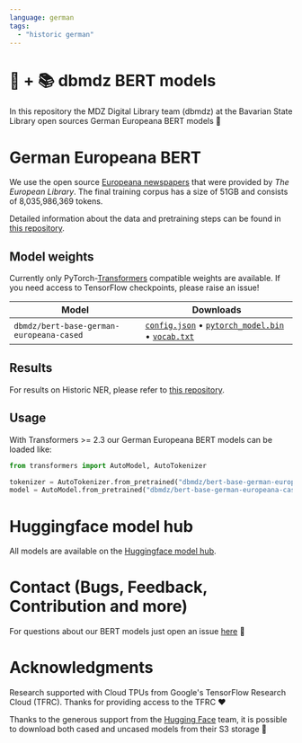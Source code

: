 ```yaml
---
language: german
tags:
  - "historic german"
---
```


# 🤗 + 📚 dbmdz BERT models

In this repository the MDZ Digital Library team (dbmdz) at the Bavarian State
Library open sources German Europeana BERT models 🎉

# German Europeana BERT

We use the open source [Europeana newspapers](http://www.europeana-newspapers.eu/)
that were provided by *The European Library*. The final
training corpus has a size of 51GB and consists of 8,035,986,369 tokens.

Detailed information about the data and pretraining steps can be found in
[this repository](https://github.com/stefan-it/europeana-bert).

## Model weights

Currently only PyTorch-[Transformers](https://github.com/huggingface/transformers)
compatible weights are available. If you need access to TensorFlow checkpoints,
please raise an issue!

| Model                                      | Downloads
| ------------------------------------------ | ---------------------------------------------------------------------------------------------------------------
| `dbmdz/bert-base-german-europeana-cased`   | [`config.json`](https://cdn.huggingface.co/dbmdz/bert-base-german-europeana-cased/config.json)   • [`pytorch_model.bin`](https://cdn.huggingface.co/dbmdz/bert-base-german-europeana-cased/pytorch_model.bin)   • [`vocab.txt`](https://cdn.huggingface.co/dbmdz/bert-base-german-europeana-cased/vocab.txt)

## Results

For results on Historic NER, please refer to [this repository](https://github.com/stefan-it/europeana-bert).

## Usage

With Transformers >= 2.3 our German Europeana BERT models can be loaded like:

```python
from transformers import AutoModel, AutoTokenizer

tokenizer = AutoTokenizer.from_pretrained("dbmdz/bert-base-german-europeana-cased")
model = AutoModel.from_pretrained("dbmdz/bert-base-german-europeana-cased")
```

# Huggingface model hub

All models are available on the [Huggingface model hub](https://huggingface.co/dbmdz).

# Contact (Bugs, Feedback, Contribution and more)

For questions about our BERT models just open an issue
[here](https://github.com/dbmdz/berts/issues/new) 🤗

# Acknowledgments

Research supported with Cloud TPUs from Google's TensorFlow Research Cloud (TFRC).
Thanks for providing access to the TFRC ❤️

Thanks to the generous support from the [Hugging Face](https://huggingface.co/) team,
it is possible to download both cased and uncased models from their S3 storage 🤗
